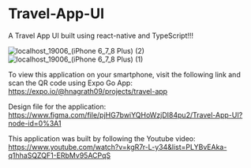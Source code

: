 # Travel-App-UI
A Travel App UI built using react-native and TypeScript!!!

![localhost_19006_(iPhone 6_7_8 Plus) (2)](https://user-images.githubusercontent.com/33781906/116664306-e587f780-a9b5-11eb-8931-4f1b59f3b5c0.png)
![localhost_19006_(iPhone 6_7_8 Plus) (1)](https://user-images.githubusercontent.com/33781906/116664294-e3be3400-a9b5-11eb-9305-5868368ed744.png)

To view this application on your smartphone, visit the following link and scan the QR code using Expo Go App:
https://expo.io/@hnagrath09/projects/travel-app

Design file for the application:
https://www.figma.com/file/pjHG7bwiYQHoWzjDI84pu2/Travel-App-UI?node-id=0%3A1

This application was built by following the Youtube video:
https://www.youtube.com/watch?v=kgR7r-L-y34&list=PLYBvEAka-q1hhaSQZQF1-ERbMv95ACPqS

